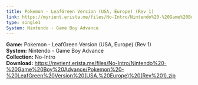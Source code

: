 ```yaml
---
title: Pokemon - LeafGreen Version (USA, Europe) (Rev 1)
link: https://myrient.erista.me/files/No-Intro/Nintendo%20-%20Game%20Boy%20Advance/Pokemon%20-%20LeafGreen%20Version%20(USA,%20Europe)%20(Rev%201).zip
type: single1
System: Nintendo - Game Boy Advance
---
```

<b>Game:</b> Pokemon - LeafGreen Version (USA, Europe) (Rev 1)<br>
<b>System:</b> Nintendo - Game Boy Advance<br>
<b>Collection:</b> No-Intro<br>
<b>Download:</b> https://myrient.erista.me/files/No-Intro/Nintendo%20-%20Game%20Boy%20Advance/Pokemon%20-%20LeafGreen%20Version%20(USA,%20Europe)%20(Rev%201).zip